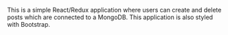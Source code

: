 This is a simple React/Redux application where users can create and delete posts which are connected to a MongoDB. This application is also styled with Bootstrap.